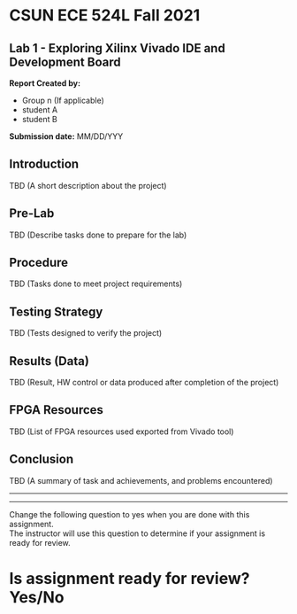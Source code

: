 # CSUN ECE 524L Fall 2021
## Lab 1 - Exploring Xilinx Vivado IDE and Development Board

**Report Created by:**
- Group n (If applicable)
- student A
- student B

**Submission date:** MM/DD/YYY

## Introduction
TBD (A short description about the project)

## Pre-Lab
TBD (Describe tasks done to prepare for the lab)

## Procedure
TBD (Tasks done to meet project requirements)

## Testing Strategy
TBD (Tests designed to verify the project)

## Results (Data)
TBD (Result, HW control or data produced after completion of the project)

## FPGA Resources
TBD (List of FPGA resources used exported from Vivado tool)

## Conclusion
TBD (A summary of task and achievements, and problems encountered)

-------------
-------------
Change the following question to yes when you are done with this assignment.  
The instructor will use this question to determine if your assignment is ready for review.  
# Is assignment ready for review? Yes/No
